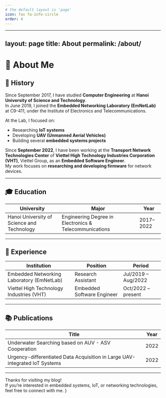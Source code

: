 ```yaml
---
# the default layout is 'page'
icon: fas fa-info-circle
order: 4
---
```


---
layout: page
title: About
permalink: /about/
---

# 👋 About Me

## 📜 History

Since September 2017, I have studied **Computer Engineering** at **Hanoi University of Science and Technology**.  
In June 2019, I joined the **Embedded Networking Laboratory (EmNetLab)** at C9-411, under the Institute of Electronics and Telecommunications.

At the Lab, I focused on:
- Researching **IoT systems**
- Developing **UAV (Unmanned Aerial Vehicles)**
- Building several **embedded systems projects**

Since **September 2022**, I have been working at the **Transport Network Technologies Center** of **Viettel High Technology Industries Corporation (VHT)**, Viettel Group, as an **Embedded Software Engineer**.  
My work focuses on **researching and developing firmware** for network devices.

---

## 🎓 Education

| University                                 | Major                                          | Year       |
|-------------------------------------------|------------------------------------------------|------------|
| Hanoi University of Science and Technology | Engineering Degree in Electronics & Telecommunications | 2017–2022  |

---

## 💼 Experience

| Institution                                | Position                    | Period              |
|--------------------------------------------|-----------------------------|---------------------|
| Embedded Networking Laboratory (EmNetLab)  | Research Assistant          | Jul/2019 – Aug/2022 |
| Viettel High Technology Industries (VHT)   | Embedded Software Engineer  | Oct/2022 – present  |

---

## 📚 Publications

| Title                                                                                 | Year |
|---------------------------------------------------------------------------------------|------|
| Underwater Searching based on AUV - ASV Cooperation                                   | 2022 |
| Urgency-differentiated Data Acquisition in Large UAV-integrated IoT Systems          | 2022 |

---

Thanks for visiting my blog!  
If you’re interested in embedded systems, IoT, or networking technologies, feel free to connect with me.
 }
